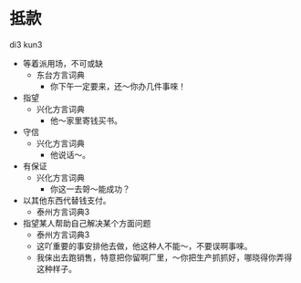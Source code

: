 # 抵款
di3 kun3
+ 等着派用场，不可或缺
  * 东台方言词典
    - 你下午一定要来，还～你办几件事唻！
+ 指望
  * 兴化方言词典
    - 他～家里寄钱买书。
+ 守信
  * 兴化方言词典
    - 他说话～。
+ 有保证
  * 兴化方言词典
    - 你这一去哿～能成功？
+ 以其他东西代替钱支付。
  * 泰州方言词典3
+ 指望某人帮助自己解决某个方面问题
  * 泰州方言词典3
  - 这吖重要的事安排他去做，他这种人不能～，不要误啊事唻。
  - 我俫出去跑销售，特意把你留啊厂里，～你把生产抓抓好，哪晓得你弄得这种样子。

